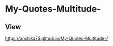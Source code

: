 # My-Quotes-Multitude-
## View
[https://anshika75.github.io/My-Quotes-Multitude-/ ](https://anshika75.github.io/My-Quotes-Multitude-/)

